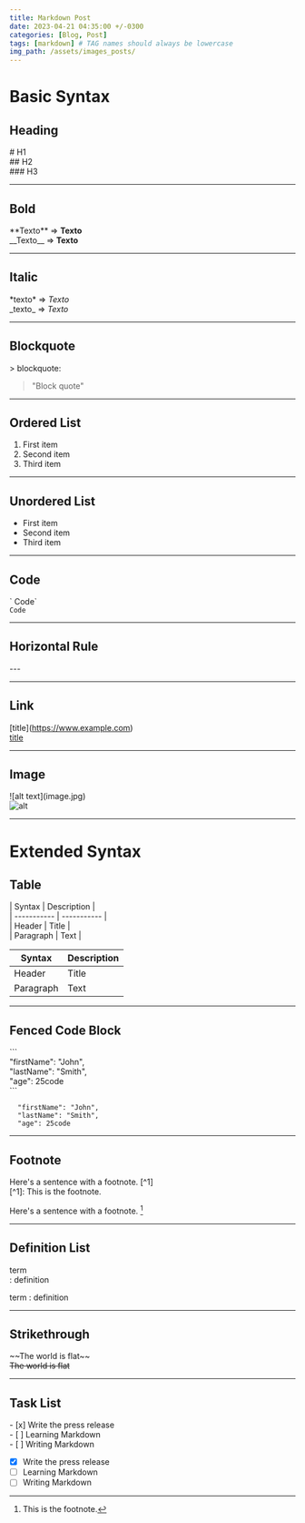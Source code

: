 ```yaml
---
title: Markdown Post
date: 2023-04-21 04:35:00 +/-0300
categories: [Blog, Post]
tags: [markdown] # TAG names should always be lowercase
img_path: /assets/images_posts/
---
```


# Basic Syntax

## Heading

\# H1  
\## H2  
\### H3

---

## Bold

\*\*Texto\*\* => **Texto**  
\_\_Texto\_\_ => **Texto**

---

## Italic

\*texto\* => _Texto_  
\_texto\_ => _Texto_

---

## Blockquote

\> blockquote:

> "Block quote"

---

## Ordered List

1. First item
2. Second item
3. Third item

---

## Unordered List

- First item
- Second item
- Third item

---

## Code

\` Code\`  
 `Code`

---

## Horizontal Rule

\---

---

## Link

\[title](https://www.example.com)  
[title]()

---

## Image

\!\[alt text](image.jpg)  
![alt](FrRqTx0aEAAnUcU.jpeg)

---

# Extended Syntax

## Table

\| Syntax | Description |  
\| ----------- | ----------- |  
\| Header | Title |  
\| Paragraph | Text |

| Syntax    | Description |
| --------- | ----------- |
| Header    | Title       |
| Paragraph | Text        |

---

## Fenced Code Block

\```  
 "firstName": "John",  
 "lastName": "Smith",  
 "age": 25code  
\```

```
  "firstName": "John",
  "lastName": "Smith",
  "age": 25code
```

---

## Footnote

Here's a sentence with a footnote. \[^1]  
\[^1]: This is the footnote.

Here's a sentence with a footnote. [^1]
[^1]: This is the footnote.

---

## Definition List

term  
\: definition

term
: definition

---

## Strikethrough

\~~The world is flat~~  
~~The world is flat~~

---

## Task List

\- [x] Write the press release  
\- [ ] Learning Markdown  
\- [ ] Writing Markdown

- [x] Write the press release
- [ ] Learning Markdown
- [ ] Writing Markdown
